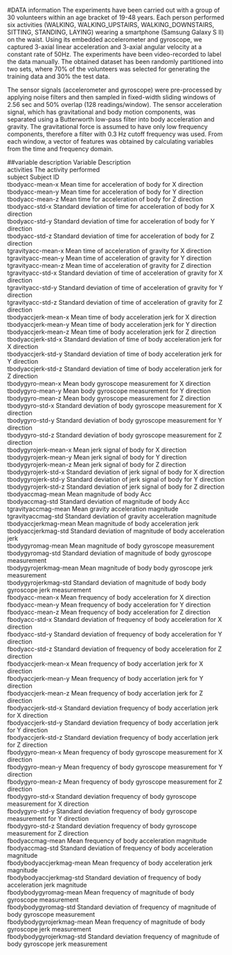 #DATA information
The experiments have been carried out with a group of 30 volunteers within an age bracket of 19-48 years. Each person performed six activities (WALKING, WALKING_UPSTAIRS, WALKING_DOWNSTAIRS, SITTING, STANDING, LAYING) wearing a smartphone (Samsung Galaxy S II) on the waist. Using its embedded accelerometer and gyroscope, we captured 3-axial linear acceleration and 3-axial angular velocity at a constant rate of 50Hz. The experiments have been video-recorded to label the data manually. The obtained dataset has been randomly partitioned into two sets, where 70% of the volunteers was selected for generating the training data and 30% the test data. 

The sensor signals (accelerometer and gyroscope) were pre-processed by applying noise filters and then sampled in fixed-width sliding windows of 2.56 sec and 50% overlap (128 readings/window). The sensor acceleration signal, which has gravitational and body motion components, was separated using a Butterworth low-pass filter into body acceleration and gravity. The gravitational force is assumed to have only low frequency components, therefore a filter with 0.3 Hz cutoff frequency was used. From each window, a vector of features was obtained by calculating variables from the time and frequency domain.

##variable description
Variable               Description  
activities 	     The activity performed  
subject 	     Subject ID  
tbodyacc-mean-x 	Mean time for acceleration of body for X direction  
tbodyacc-mean-y 	Mean time for acceleration of body for Y direction  
tbodyacc-mean-z 	Mean time for acceleration of body for Z direction  
tbodyacc-std-x 	Standard deviation of time for acceleration of body for X direction  
tbodyacc-std-y 	Standard deviation of time for acceleration of body for Y direction  
tbodyacc-std-z 	Standard deviation of time for acceleration of body for Z direction  
tgravityacc-mean-x 	Mean time of acceleration of gravity for X direction  
tgravityacc-mean-y 	Mean time of acceleration of gravity for Y direction    
tgravityacc-mean-z 	Mean time of acceleration of gravity for Z direction  
tgravityacc-std-x 	Standard deviation of time of acceleration of gravity for X direction  
tgravityacc-std-y 	Standard deviation of time of acceleration of gravity for Y   direction  
tgravityacc-std-z 	Standard deviation of time of acceleration of gravity for Z direction  
tbodyaccjerk-mean-x 	Mean time of body acceleration jerk for X direction  
tbodyaccjerk-mean-y 	Mean time of body acceleration jerk for Y direction  
tbodyaccjerk-mean-z 	Mean time of body acceleration jerk for Z direction  
tbodyaccjerk-std-x 	Standard deviation of time of body acceleration jerk for X direction  
tbodyaccjerk-std-y 	Standard deviation of time of body acceleration jerk for Y direction  
tbodyaccjerk-std-z 	Standard deviation of time of body acceleration jerk for Z direction  
tbodygyro-mean-x 	Mean body gyroscope measurement for X direction  
tbodygyro-mean-y 	Mean body gyroscope measurement for Y direction  
tbodygyro-mean-z 	Mean body gyroscope measurement for Z direction  
tbodygyro-std-x 	Standard deviation of body gyroscope measurement for X direction  
tbodygyro-std-y 	Standard deviation of body gyroscope measurement for Y direction  
tbodygyro-std-z 	Standard deviation of body gyroscope measurement for Z direction  
tbodygyrojerk-mean-x 	Mean jerk signal of body for X direction  
tbodygyrojerk-mean-y 	Mean jerk signal of body for Y direction  
tbodygyrojerk-mean-z 	Mean jerk signal of body for Z direction  
tbodygyrojerk-std-x 	Standard deviation of jerk signal of body for X direction  
tbodygyrojerk-std-y 	Standard deviation of jerk signal of body for Y direction  
tbodygyrojerk-std-z 	Standard deviation of jerk signal of body for Z direction  
tbodyaccmag-mean 	Mean magnitude of body Acc  
tbodyaccmag-std 	Standard deviation of magnitude of body Acc  
tgravityaccmag-mean 	Mean gravity acceleration magnitude  
tgravityaccmag-std 	Standard deviation of gravity acceleration magnitude  
tbodyaccjerkmag-mean 	Mean magnitude of body acceleration jerk  
tbodyaccjerkmag-std 	Standard deviation of magnitude of body acceleration jerk  
tbodygyromag-mean 	Mean magnitude of body gyroscope measurement  
tbodygyromag-std 	Standard deviation of magnitude of body gyroscope measurement  
tbodygyrojerkmag-mean 	Mean magnitude of body body gyroscope jerk measurement  
tbodygyrojerkmag-std 	Standard deviation of magnitude of body body gyroscope jerk measurement  
fbodyacc-mean-x 	Mean frequency of body acceleration for X direction  
fbodyacc-mean-y 	Mean frequency of body acceleration for Y direction  
fbodyacc-mean-z 	Mean frequency of body acceleration for Z direction  
fbodyacc-std-x 	Standard deviation of frequency of body acceleration for X direction  
fbodyacc-std-y 	Standard deviation of frequency of body acceleration for Y direction  
fbodyacc-std-z 	Standard deviation of frequency of body acceleration for Z direction  
fbodyaccjerk-mean-x 	Mean frequency of body accerlation jerk for X direction  
fbodyaccjerk-mean-y 	Mean frequency of body accerlation jerk for Y direction  
fbodyaccjerk-mean-z 	Mean frequency of body accerlation jerk for Z direction  
fbodyaccjerk-std-x 	Standard deviation frequency of body accerlation jerk for X direction  
fbodyaccjerk-std-y 	Standard deviation frequency of body accerlation jerk for Y direction  
fbodyaccjerk-std-z 	Standard deviation frequency of body accerlation jerk for Z direction  
fbodygyro-mean-x 	Mean frequency of body gyroscope measurement for X direction  
fbodygyro-mean-y 	Mean frequency of body gyroscope measurement for Y direction  
fbodygyro-mean-z 	Mean frequency of body gyroscope measurement for Z direction  
fbodygyro-std-x 	Standard deviation frequency of body gyroscope measurement for X direction  
fbodygyro-std-y 	Standard deviation frequency of body gyroscope measurement for Y direction  
fbodygyro-std-z 	Standard deviation frequency of body gyroscope measurement for Z direction  
fbodyaccmag-mean 	Mean frequency of body acceleration magnitude  
fbodyaccmag-std 	Standard deviation of frequency of body acceleration magnitude  
fbodybodyaccjerkmag-mean 	Mean frequency of body acceleration jerk magnitude  
fbodybodyaccjerkmag-std 	Standard deviation of frequency of body acceleration jerk magnitude  
fbodybodygyromag-mean 	Mean frequency of magnitude of body gyroscope measurement    
fbodybodygyromag-std 	Standard deviation of frequency of magnitude of body gyroscope measurement  
fbodybodygyrojerkmag-mean 	Mean frequency of magnitude of body gyroscope jerk measurement  
fbodybodygyrojerkmag-std 	Standard deviation frequency of magnitude of body gyroscope jerk measurement  
